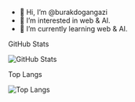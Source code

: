 - 👋 Hi, I’m @burakdogangazi
- 👀 I’m interested in web & AI.
- 🌱 I’m currently learning web & AI.

GitHub Stats

![GitHub Stats](https://github-readme-stats.vercel.app/api?username=burakdogangazi&theme=synthwave)


Top Langs

![Top Langs](https://github-readme-stats.vercel.app/api/top-langs/?username=burakdogangazi&langs_count=15)

